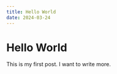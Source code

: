 ```yaml
---
title: Hello World
date: 2024-03-24
---
```


# Hello World

This is my first post. I want to write more.
